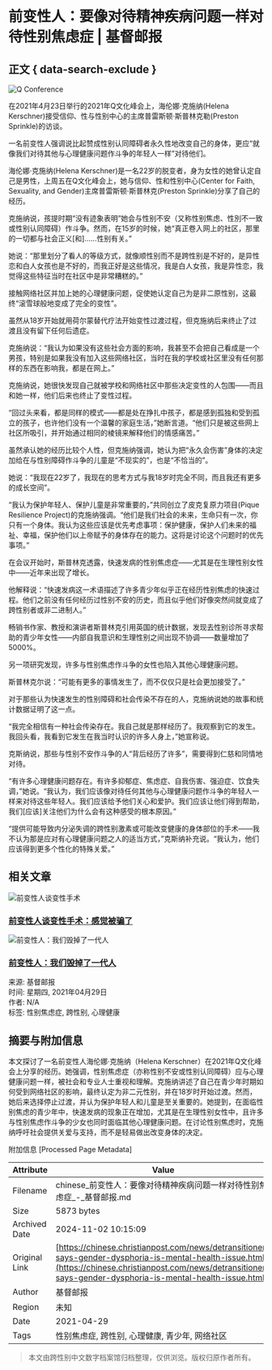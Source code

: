 # 前变性人：要像对待精神疾病问题一样对待性别焦虑症 | 基督邮报

## 正文 { data-search-exclude }


![Q Conference](https://cdn-chinese.christianpost.com/files/cache/image/1/40/14027_w_935_443.png)

在2021年4月23日举行的2021年Q文化峰会上，海伦娜·克施纳(Helena Kerschner)接受信仰、性与性别中心的主席普雷斯顿·斯普林克勒(Preston Sprinkle)的访谈。 

一名前变性人强调说比起赞成性别认同障碍者永久性地改变自己的身体，更应“就像我们对待其他与心理健康问题作斗争的年轻人一样”对待他们。

海伦娜·克施纳(Helena Kerschner)是一名22岁的脱变者，身为女性的她曾认定自己是男性，上周五在Q文化峰会上，她与信仰、性和性别中心(Center for Faith, Sexuality, and Gender)主席普雷斯顿·斯普林克(Preston Sprinkle)分享了自己的经历。

克施纳说，孩提时期“没有迹象表明”她会与性别不安（又称性别焦虑、性別不一致或性别认同障碍）作斗争。然而，在15岁的时候，她“真正卷入网上的社区，那里的一切都与社会正义\[和\]......性别有关。”

她说：“那里划分了看人的等级方式，就像顺性别而不是跨性别是不好的，是异性恋和白人女孩也是不好的，而我正好是这些情况，我是白人女孩，我是异性恋，我觉得这些特征当时在社区中是非常糟糕的。”

接触网络社区并加上她的心理健康问题，促使她认定自己为是非二原性别，这最终“滚雪球般地变成了完全的变性”。

虽然从18岁开始就用荷尔蒙替代疗法开始变性过渡过程，但克施纳后来终止了过渡且没有留下任何后遗症。

克施纳说：“我认为如果没有这些社会方面的影响，我甚至不会把自己看成是一个男孩，特别是如果我没有加入这些网络社区，当时在我的学校或社区里没有任何那样的东西在影响我，都是在网上。”

克施纳说，她很快发现自己就被学校和网络社区中那些决定变性的人包围——而且和她一样，他们后来也终止了变性过程。

“回过头来看，都是同样的模式——都是处在挣扎中孩子，都是感到孤独和受到孤立的孩子，也许他们没有一个温馨的家庭生活，”她断言道。“他们只是被这些网上社区所吸引，并开始通过相同的棱镜来解释他们的情感痛苦。”

虽然承认她的经历比较个人性，但克施纳强调，她认为把“永久会伤害”身体的决定加给在与性别障碍作斗争的儿童是“不现实的”，也是“不恰当的”。

她说：“我现在22岁了，我现在的思考方式与我18岁时完全不同，而且我还有更多的成长空间”。

“我认为保护年轻人、保护儿童是非常重要的，”共同创立了皮克复原力项目(Pique Resilience Project)的克施纳强调。“他们是我们社会的未来，生命只有一次，你只有一个身体。我认为这些应该是优先考虑事项：保护健康，保护人们未来的福祉、幸福，保护他们以上帝赋予的身体存在的能力。这将是讨论这个问题时的优先事项。”

在会议开始时，斯普林克透露，快速发病的性别焦虑症——尤其是在生理性别女性中——近年来出现了增长。

他解释说：“快速发病这一术语描述了许多青少年似乎正在经历性别焦虑的快速过程。他们之前没有任何经历过性别不安的历史，而且似乎他们好像突然间就变成了跨性别者或非二进制人。”

畅销书作家、教授和演讲者斯普林克引用英国的统计数据，发现去性别诊所寻求帮助的青少年女性——内部自我意识和生理性别之间出现不协调——数量增加了5000%。

另一项研究发现，许多与性别焦虑作斗争的女性也陷入其他心理健康问题。

斯普林克尔说：“可能有更多的事情发生了，而不仅仅只是社会更加接受了。”

对于那些认为快速发生的性别障碍和社会传染不存在的人，克施纳说她的故事和统计数据证明了这一点。

“我完全相信有一种社会传染存在。我自己就是那样经历了。我观察到它的发生。我回头看，我看到它发生在我当时认识的许多人身上，”她宣称说。

克斯纳说，那些与性别不安作斗争的人“背后经历了许多”，需要得到仁慈和同情地对待。

“有许多心理健康问题存在。有许多抑郁症、焦虑症、自我伤害、强迫症、饮食失调，”她说。“我认为，我们应该像对待任何其他与心理健康问题作斗争的年轻人一样来对待这些年轻人。我们应该给予他们关心和爱护。我们应该让他们得到帮助，我们\[应该\]关注他们为什么会有这种感受的根本原因。”

“提供可能导致内分泌失调的跨性别激素或可能改变健康的身体部位的手术——我不认为那是应对有心理健康问题之人的适当方式，”克斯纳补充说。“我认为，他们应该得到更多个性化的特殊关爱。”

## 相关文章

![前变性人谈变性手术](https://cdn-chinese.christianpost.com/files/cache/thumbnail/1/99/19916_a_85_85.jpg)
### [前变性人谈变性手术：感觉被骗了](https://chinese.christianpost.com/news/前变性人谈变性手术-感觉被骗了.html)

![前变性人：我们毁掉了一代人](https://cdn-chinese.christianpost.com/files/cache/thumbnail/2/45/24525_a_85_85.jpg)
### [前变性人：我们毁掉了一代人](https://chinese.christianpost.com/news/qian-bian-xing-ren-wo-men-hui-diao-liao-yi-dai-ren.html)

来源: 基督邮报  
时间: 星期四, 2021年04月29日  
作者: N/A  
标签: 性别焦虑症, 跨性别, 心理健康

## 摘要与附加信息

<!-- tcd_abstract -->
本文探讨了一名前变性人海伦娜·克施纳（Helena Kerschner）在2021年Q文化峰会上分享的经历。她强调，性别焦虑症（亦称性别不安或性别认同障碍）应与心理健康问题一样，被社会和专业人士重视和理解。克施纳讲述了自己在青少年时期如何受到网络社区的影响，最终认定为非二元性别，并在18岁时开始过渡。然而，她后来选择停止过渡，并认为保护年轻人和儿童是至关重要的。她提到，在面临性别焦虑的青少年中，快速发病的现象正在增加，尤其是在生理性别女性中，且许多与性别焦虑作斗争的少女也同时面临其他心理健康问题。在讨论性别焦虑时，克施纳呼吁社会提供关爱与支持，而不是轻易做出改变身体的决定。
<!-- tcd_abstract_end -->

附加信息 [Processed Page Metadata]

| Attribute       | Value                                  |
|-----------------|----------------------------------------|
| Filename        | chinese_前变性人：要像对待精神疾病问题一样对待性别焦虑症_-_基督邮报.md                             |
| Size            | 5873 bytes                           |
| Archived Date   | 2024-11-02 10:15:09                             |
| Original Link   | [https://chinese.christianpost.com/news/detransitioner-says-gender-dysphoria-is-mental-health-issue.html](https://chinese.christianpost.com/news/detransitioner-says-gender-dysphoria-is-mental-health-issue.html)                       |
| Author          | 基督邮报                               |
| Region          | 未知                               |
| Date            | 2021-04-29                                 |
| Tags            | 性别焦虑症, 跨性别, 心理健康, 青少年, 网络社区                                 |
>
> 本文由跨性别中文数字档案馆归档整理，仅供浏览。版权归原作者所有。
>